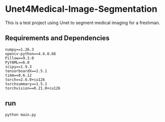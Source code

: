 # Unet4Medical-Image-Segmentation
This is a test project using Unet to segment medical imaging for a freshman.
## Requirements and Dependencies
  ```
  numpy==1.26.3
  opencv-python==4.6.0.66
  Pillow==9.3.0
  PyYAML==6.0
  scipy==1.9.3
  tensorboardX==2.5.1
  timm==0.6.12
  torch==2.6.0+cu126
  torchsummary==1.5.1
  torchvision==0.21.0+cu126
  ```
## run
  `python main.py`
